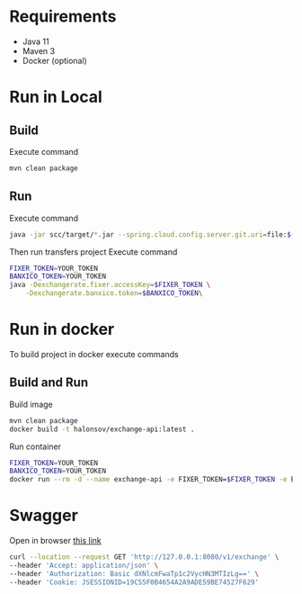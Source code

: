 # Requirements

- Java 11
- Maven 3
- Docker (optional)

# Run in Local

## Build
Execute command

```bash
mvn clean package
```

## Run
Execute command

```bash
java -jar scc/target/*.jar --spring.cloud.config.server.git.uri=file:$(pwd)/scc/git_repo
```

Then run transfers project
Execute command
```bash
FIXER_TOKEN=YOUR_TOKEN
BANXICO_TOKEN=YOUR_TOKEN
java -Dexchangerate.fixer.accessKey=$FIXER_TOKEN \
	-Dexchangerate.banxico.token=$BANXICO_TOKEN\
```

# Run in docker
To build project in docker execute commands

## Build and Run
Build image

```bash
mvn clean package
docker build -t halonsov/exchange-api:latest .
```

Run container
```bash
FIXER_TOKEN=YOUR_TOKEN
BANXICO_TOKEN=YOUR_TOKEN
docker run --rm -d --name exchange-api -e FIXER_TOKEN=$FIXER_TOKEN -e BANXICO_TOKEN=$BANXICO_TOKEN -p 8080:8080 -it halonsov/exchange-api:latest
```

# Swagger

Open in browser [this link](http://127.0.0.1:8080/swagger-ui/index.html)

```bash
curl --location --request GET 'http://127.0.0.1:8080/v1/exchange' \
--header 'Accept: application/json' \
--header 'Authorization: Basic dXNlcmFwaTp1c2VycHN3MTIzLg==' \
--header 'Cookie: JSESSIONID=19C55F0B4654A2A9ADE59BE74527F629'
```
